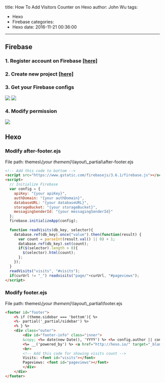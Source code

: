 title: How To Add Visitors Counter on Hexo
author: John Wu
tags:
  - Hexo
  - Firebase
categories:
  - Hexo
date: 2016-11-21 00:36:00
---
## Firebase
### 1. Register account on Firebase [[here]](https://firebase.google.com/)

### 2. Create new project [[here]](https://console.firebase.google.com/)

### 3. Get your Firebase configs
![](/images/pasted-2.png)
![](/images/pasted-3.png)

### 4. Modify permission
![](/images/pasted-4.png)

## Hexo
### Modify after-footer.ejs
File path: themes\\*{your themem}*\layout\\_partial\after-footer.ejs
```html
<!-- Add this code to bottom -->
<script src="https://www.gstatic.com/firebasejs/3.6.1/firebase.js"></script>
<script>
  // Initialize Firebase
  var config = {
    apiKey: "{your apiKey}",
    authDomain: "{your authDomain}",
    databaseURL: "{your databaseURL}",
    storageBucket: "{your storageBucket}",
    messagingSenderId: "{your messagingSenderId}"
  };
  firebase.initializeApp(config);
    
  function readVisits(db_key, selector){
    database.ref(db_key).once("value").then(function(result) {
      var count = parseInt(result.val() || 0) + 1;
      database.ref(db_key).set(count);
      if($(selector).length > 0){
        $(selector).html(count);
      };
    });
  }
  readVisits("visits", "#visits");
  if(curUrl != "_") readvisits("page/"+curUrl, "#pageviews");
</script>
```
### Modify footer.ejs
File path: themes\\*{your themem}*\layout\\_partial\footer.ejs
```html
<footer id="footer">
	<% if (theme.sidebar === 'bottom'){ %>
	<%- partial('_partial/sidebar') %>
	<% } %>
	<div class="outer">
		<div id="footer-info" class="inner">
		&copy; <%= date(new Date(), 'YYYY') %> <%= config.author || config.title %><br>
		<%= __('powered_by') %> <a href="http://hexo.io/" target="_blank">Hexo</a>
		<br>
		<!-- Add this code for showing visits count -->
		Visits: <font id="visits"></font>
		Pageviews: <font id="pageviews"></font>
		</div>
	</div>
</footer>
```